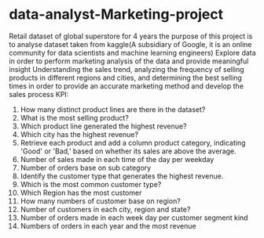# data-analyst-Marketing-project
Retail dataset of global superstore for 4 years
the purpose of this project is to analyse dataset taken from kaggle(A subsidiary of Google, it is an online community for data scientists and machine learning engineers)
Explore data in order to perform marketing analysis of the data and provide meaningful insight Understanding the sales trend, analyzing the frequency of selling products in different regions and cities, and determining the best selling times in order to provide an accurate marketing method and develop the sales process
KPI:
1.	How many distinct product lines are there in the dataset?
2.	What is the most selling product?
3.	Which product line generated the highest revenue?
4.	Which city has the highest revenue?
5.	Retrieve each product and add a column product category, indicating 'Good' or 'Bad,' based on whether its sales are above the average.
6.	Number of sales made in each time of the day per weekday
7.	Number of orders base on sub category 
8.	Identify the customer type that generates the highest revenue.
9.	Which is the most common customer type?
10.	Which Region has the most customer 
11.	How many numbers of customer base on region? 
12.	Number of customers in each city, region and state?
13.	Number of orders made in each week day per customer segment kind
14.	Numbers of orders in each year and the most revenue 


